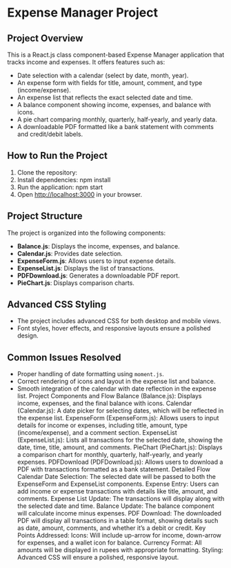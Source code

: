 # Expense Manager Project

## Project Overview

This is a React.js class component-based Expense Manager application that tracks income and expenses. It offers features such as:

- Date selection with a calendar (select by date, month, year).
- An expense form with fields for title, amount, comment, and type (income/expense).
- An expense list that reflects the exact selected date and time.
- A balance component showing income, expenses, and balance with icons.
- A pie chart comparing monthly, quarterly, half-yearly, and yearly data.
- A downloadable PDF formatted like a bank statement with comments and credit/debit labels.

## How to Run the Project

1. Clone the repository:
2. Install dependencies:
   npm install
3. Run the application:
   npm start
4. Open [http://localhost:3000](http://localhost:3000) in your browser.

## Project Structure

The project is organized into the following components:

- **Balance.js**: Displays the income, expenses, and balance.
- **Calendar.js**: Provides date selection.
- **ExpenseForm.js**: Allows users to input expense details.
- **ExpenseList.js**: Displays the list of transactions.
- **PDFDownload.js**: Generates a downloadable PDF report.
- **PieChart.js**: Displays comparison charts.

## Advanced CSS Styling

- The project includes advanced CSS for both desktop and mobile views.
- Font styles, hover effects, and responsive layouts ensure a polished design.

## Common Issues Resolved

- Proper handling of date formatting using `moment.js`.
- Correct rendering of icons and layout in the expense list and balance.
- Smooth integration of the calendar with date reflection in the expense list.
  Project Components and Flow
  Balance (Balance.js): Displays income, expenses, and the final balance with icons.
  Calendar (Calendar.js): A date picker for selecting dates, which will be reflected in the expense list.
  ExpenseForm (ExpenseForm.js): Allows users to input details for income or expenses, including title, amount, type (income/expense), and a comment section.
  ExpenseList (ExpenseList.js): Lists all transactions for the selected date, showing the date, time, title, amount, and comments.
  PieChart (PieChart.js): Displays a comparison chart for monthly, quarterly, half-yearly, and yearly expenses.
  PDFDownload (PDFDownload.js): Allows users to download a PDF with transactions formatted as a bank statement.
  Detailed Flow
  Calendar Date Selection: The selected date will be passed to both the ExpenseForm and ExpenseList components.
  Expense Entry: Users can add income or expense transactions with details like title, amount, and comments.
  Expense List Update: The transactions will display along with the selected date and time.
  Balance Update: The balance component will calculate income minus expenses.
  PDF Download: The downloaded PDF will display all transactions in a table format, showing details such as date, amount, comments, and whether it’s a debit or credit.
  Key Points Addressed:
  Icons: Will include up-arrow for income, down-arrow for expenses, and a wallet icon for balance.
  Currency Format: All amounts will be displayed in rupees with appropriate formatting.
  Styling: Advanced CSS will ensure a polished, responsive layout.

